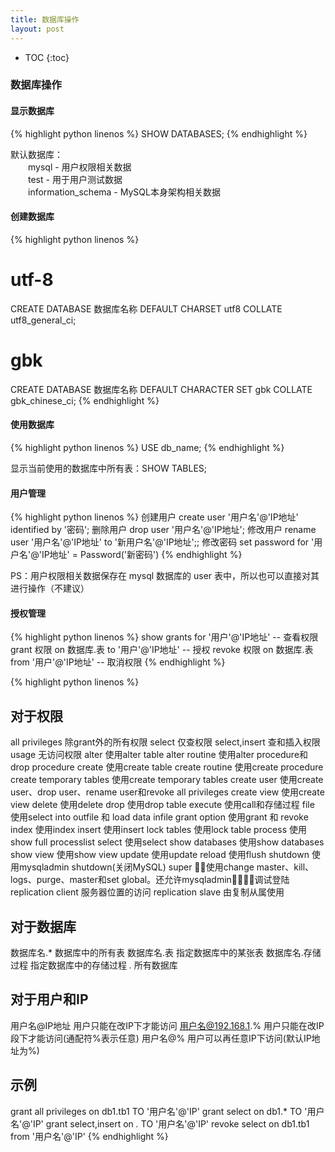 ```yaml
---
title: 数据库操作
layout: post
---
```


* TOC
{:toc}

### 数据库操作

#### 显示数据库

{% highlight python linenos %}
SHOW DATABASES;
{% endhighlight %}

默认数据库：  
　　mysql - 用户权限相关数据  
　　test - 用于用户测试数据  
　　information_schema - MySQL本身架构相关数据  

#### 创建数据库

{% highlight python linenos %}
# utf-8
CREATE DATABASE 数据库名称 DEFAULT CHARSET utf8 COLLATE utf8_general_ci;
 
# gbk
CREATE DATABASE 数据库名称 DEFAULT CHARACTER SET gbk COLLATE gbk_chinese_ci;
{% endhighlight %}

#### 使用数据库

{% highlight python linenos %}
USE db_name;
{% endhighlight %}

显示当前使用的数据库中所有表：SHOW TABLES;  

#### 用户管理

{% highlight python linenos %}
创建用户
    create user '用户名'@'IP地址' identified by '密码';
删除用户
    drop user '用户名'@'IP地址';
修改用户
    rename user '用户名'@'IP地址' to '新用户名'@'IP地址';;
修改密码
    set password for '用户名'@'IP地址' = Password('新密码')
{% endhighlight %}

PS：用户权限相关数据保存在 mysql 数据库的 user 表中，所以也可以直接对其进行操作（不建议）  

#### 授权管理

{% highlight python linenos %}
show grants for '用户'@'IP地址'                  -- 查看权限
grant  权限 on 数据库.表 to   '用户'@'IP地址'      -- 授权
revoke 权限 on 数据库.表 from '用户'@'IP地址'      -- 取消权限
{% endhighlight %}

{% highlight python linenos %}

对于权限
-------------------------------------------------------------
all privileges          除grant外的所有权限
select                  仅查权限
select,insert           查和插入权限
usage                   无访问权限
alter                   使用alter table
alter routine           使用alter procedure和drop procedure
create                  使用create table
create routine          使用create procedure
create temporary tables 使用create temporary tables
create user             使用create user、drop user、rename user和revoke  all privileges
create view             使用create view
delete                  使用delete
drop                    使用drop table
execute                 使用call和存储过程
file                    使用select into outfile 和 load data infile
grant option            使用grant 和 revoke
index                   使用index
insert                  使用insert
lock tables             使用lock table
process                 使用show full processlist
select                  使用select
show databases          使用show databases
show view               使用show view
update                  使用update
reload                  使用flush
shutdown                使用mysqladmin shutdown(关闭MySQL)
super                   􏱂􏰈使用change master、kill、logs、purge、master和set global。还允许mysqladmin􏵗􏵘􏲊􏲋调试登陆
replication client      服务器位置的访问
replication slave       由复制从属使用

对于数据库
-------------------------------------------------------------
数据库名.*            数据库中的所有表
数据库名.表           指定数据库中的某张表
数据库名.存储过程     指定数据库中的存储过程
*.*                   所有数据库

对于用户和IP
-------------------------------------------------------------
用户名@IP地址         用户只能在改IP下才能访问
用户名@192.168.1.%    用户只能在改IP段下才能访问(通配符%表示任意)
用户名@%              用户可以再任意IP下访问(默认IP地址为%)

示例
-------------------------------------------------------------
grant all privileges on db1.tb1 TO '用户名'@'IP'
grant select on db1.* TO '用户名'@'IP'
grant select,insert on *.* TO '用户名'@'IP'
revoke select on db1.tb1 from '用户名'@'IP'
{% endhighlight %}


















